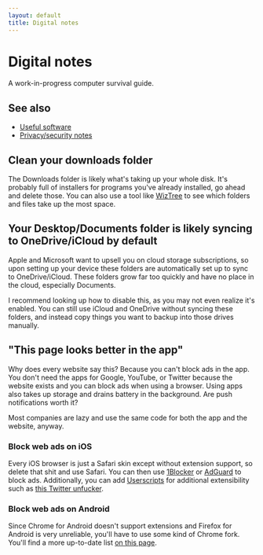 ```yaml
---
layout: default
title: Digital notes
---
```


# Digital notes
A work-in-progress computer survival guide.

## See also
* [Useful software](/software)
* [Privacy/security notes](/privacy-notes)

## Clean your downloads folder
The Downloads folder is likely what's taking up your whole disk. It's probably full of installers for programs you've already installed, go ahead and delete those. You can also use a tool like [WizTree](https://diskanalyzer.com/) to see which folders and files take up the most space.

## Your Desktop/Documents folder is likely syncing to OneDrive/iCloud by default
Apple and Microsoft want to upsell you on cloud storage subscriptions, so upon setting up your device these folders are automatically set up to sync to OneDrive/iCloud. These folders grow far too quickly and have no place in the cloud, especially Documents.

I recommend looking up how to disable this, as you may not even realize it's enabled. You can still use iCloud and OneDrive without syncing these folders, and instead copy things you want to backup into those drives manually.

## "This page looks better in the app"
Why does every website say this? Because you can't block ads in the app. You don't need the apps for Google, YouTube, or Twitter because the website exists and you can block ads when using a browser. Using apps also takes up storage and drains battery in the background. Are push notifications worth it?

Most companies are lazy and use the same code for both the app and the website, anyway.

### Block web ads on iOS
Every iOS browser is just a Safari skin except without extension support, so delete that shit and use Safari. You can then use [1Blocker](https://apps.apple.com/us/app/1blocker-ad-blocker/id1365531024) or [AdGuard](https://apps.apple.com/us/app/adguard-adblock-privacy/id1047223162) to block ads. Additionally, you can add [Userscripts](https://apps.apple.com/us/app/userscripts/id1463298887) for additional extensibility such as [this Twitter unfucker](https://greasyfork.org/en/scripts/387773-control-panel-for-twitter).

### Block web ads on Android
Since Chrome for Android doesn't support extensions and Firefox for Android is very unreliable, you'll have to use some kind of Chrome fork. You'll find a more up-to-date list [on this page](https://www.privacyguides.org/en/mobile-browsers).